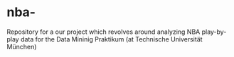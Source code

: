 # nba-
Repository for a our project which revolves around analyzing NBA play-by-play data for the Data Mininig Praktikum (at Technische Universität München)
